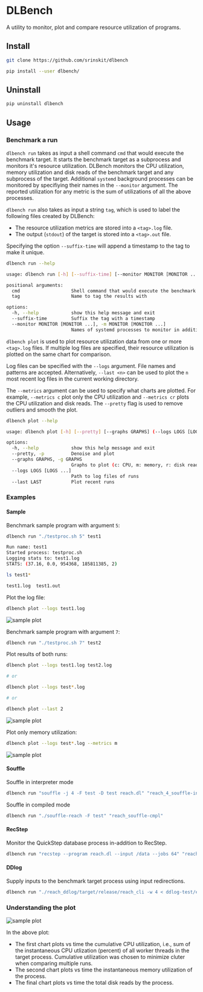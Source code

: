 # DLBench

A utility to monitor, plot and compare resource utilization of programs.

## Install

```sh
git clone https://github.com/srinskit/dlbench

pip install --user dlbench/
```

## Uninstall

```sh
pip uninstall dlbench
```

## Usage

### Benchmark a run

`dlbench run` takes as input a shell command `cmd` that would execute the benchmark target. It starts the benchmark target as a subprocess and monitors it's resource utilization. DLBench monitors the CPU utilization, memory utilization and disk reads of the benchmark target and any subprocess of the target. Additional `systemd` background processes can be monitored by specifiying their names in the `--monitor` argument. The reported utilization for any metric is the sum of utilizations of all the above processes.

`dlbench run` also takes as input a string `tag`, which is used to label the following files created by DLBench:
* The resource utilization metrics are stored into a `<tag>.log` file. 
* The output (`stdout`) of the target is stored into a `<tag>.out` file.

Specifying the option `--suffix-time` will append a timestamp to the tag to make it unique.

```sh
dlbench run --help

usage: dlbench run [-h] [--suffix-time] [--monitor MONITOR [MONITOR ...]] cmd tag

positional arguments:
  cmd                   Shell command that would execute the benchmark target
  tag                   Name to tag the results with

options:
  -h, --help            show this help message and exit
  --suffix-time         Suffix the tag with a timestamp
  --monitor MONITOR [MONITOR ...], -m MONITOR [MONITOR ...]
                        Names of systemd processes to monitor in addition to benchmark target
```

`dlbench plot` is used to plot resource utilization data from one or more `<tag>.log` files. If multiple log files are specified, their resource utilization is plotted on the same chart for comparison. 

Log files can be specified with the `--logs` argument. File names and patterns are accepted. Alternatively, `--last <n>` can be used to plot the `n` most recent log files in the current working directory.

The `--metrics` argument can be used to specify what charts are plotted. For example, `--metrics c` plot only the CPU utilization and `--metrics cr` plots the CPU utilization and disk reads. The `--pretty` flag is used to remove outliers and smooth the plot.

```sh
dlbench plot --help

usage: dlbench plot [-h] [--pretty] [--graphs GRAPHS] (--logs LOGS [LOGS ...] | --last LAST)

options:
  -h, --help            show this help message and exit
  --pretty, -p          Denoise and plot
  --graphs GRAPHS, -g GRAPHS
                        Graphs to plot (c: CPU, m: memory, r: disk reads)
  --logs LOGS [LOGS ...]
                        Path to log files of runs
  --last LAST           Plot recent runs
```

### Examples

#### Sample

Benchmark sample program with argument `5`:
```sh
dlbench run "./testproc.sh 5" test1
```

```sh
Run name: test1
Started process: testproc.sh
Logging stats to: test1.log
STATS: (37.16, 0.0, 954368, 185811385, 2)
```
```sh
ls test1*

test1.log  test1.out
```

Plot the log file:

```sh
dlbench plot --logs test1.log
```

![sample plot](sample1.png)


Benchmark sample program with argument `7`:

```sh
dlbench run "./testproc.sh 7" test2
```

Plot results of both runs:

```sh
dlbench plot --logs test1.log test2.log

# or

dlbench plot --logs test*.log

# or

dlbench plot --last 2
```

![sample plot](sample2.png)

Plot only memory utilization:

```sh
dlbench plot --logs test*.log --metrics m
```

![sample plot](sample3.png)


#### Souffle
Souffle in interpreter mode
``` sh
dlbench run "souffle -j 4 -F test -D test reach.dl" "reach_4_souffle-intptr" 
```

Souffle in compiled mode
``` sh
dlbench run "./souffle-reach -F test" "reach_souffle-cmpl"
```

#### RecStep

Monitor the QuickStep database process in-addition to RecStep.

```sh
dlbench run "recstep --program reach.dl --input /data --jobs 64" "reach_64_recstep" -m quickstep_cli_shell
```

#### DDlog

Supply inputs to the benchmark target process using input redirections.

``` sh
dlbench run "./reach_ddlog/target/release/reach_cli -w 4 < ddlog-test/edge.facts" "ddlog"
```


### Understanding the plot

![sample plot](sample4.png)

In the above plot:

* The first chart plots vs time the cumulative CPU utilization, i.e., sum of the instantaneous CPU utlization (percent) of all worker threads in the target process. Cumulative utilization was chosen to minimize cluter when comparing multiple runs.
* The second chart plots vs time the instantaneous memory utilization of the process.
* The final chart plots vs time the total disk reads by the process.
